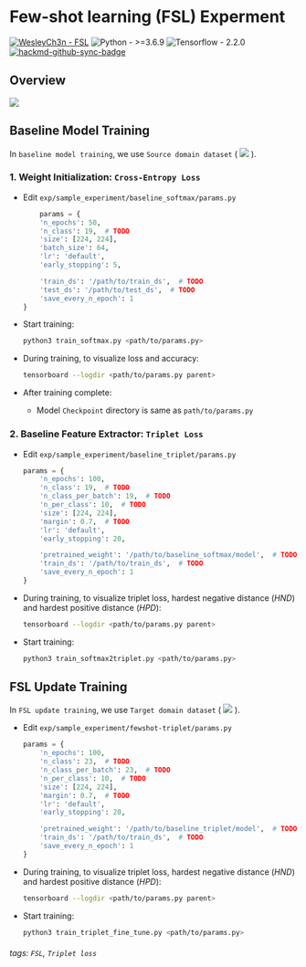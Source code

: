 # Few-shot learning (FSL) Experment

[![WesleyCh3n - FSL](https://img.shields.io/badge/WesleyCh3n-FSL-2ea44f?logo=github)](https://github.com/WesleyCh3n/FSL)
![Python - >=3.6.9](https://img.shields.io/badge/Python->=3.6.9-informational?logo=Python) 
![Tensorflow - 2.2.0](https://img.shields.io/badge/Tensorflow-2.2.0-informational?logo=Tensorflow) 
[![hackmd-github-sync-badge](https://hackmd.io/ct3mDHTJR2CLHUrys-jv2A/badge)](https://hackmd.io/ct3mDHTJR2CLHUrys-jv2A)


## Overview


![](https://raw.githubusercontent.com/WesleyCh3n/MobileNetv2-CowFace-Extractor/main/img/flowchart.svg)

## Baseline Model Training

In `baseline model training`, we use `Source domain dataset` (
<img src="https://render.githubusercontent.com/render/math?math=D_s">
).

### 1. Weight Initialization: `Cross-Entropy Loss`

- Edit `exp/sample_experiment/baseline_softmax/params.py`

    ```python
        params = {
        'n_epochs': 50,
        'n_class': 19,  # TODO
        'size': [224, 224],
        'batch_size': 64,
        'lr': 'default',
        'early_stopping': 5,

        'train_ds': '/path/to/train_ds',  # TODO
        'test_ds': '/path/to/test_ds',  # TODO
        'save_every_n_epoch': 1
    }
    ```

- Start training:

    ```bash
    python3 train_softmax.py <path/to/params.py>
    ```

- During training, to visualize loss and accuracy:

    ```bash
    tensorboard --logdir <path/to/params.py parent>
    ```


- After training complete:
    - Model `Checkpoint` directory is same as `path/to/params.py`

### 2. Baseline Feature Extractor: `Triplet Loss`

- Edit `exp/sample_experiment/baseline_triplet/params.py`

    ```python
    params = {
        'n_epochs': 100,
        'n_class': 19,  # TODO
        'n_class_per_batch': 19,  # TODO
        'n_per_class': 10,  # TODO
        'size': [224, 224],
        'margin': 0.7,  # TODO
        'lr': 'default',
        'early_stopping': 20,

        'pretrained_weight': '/path/to/baseline_softmax/model',  # TODO
        'train_ds': '/path/to/train_ds',  # TODO
        'save_every_n_epoch': 1
    }
    ```

- During training, to visualize triplet loss, hardest negative distance (*HND*) and hardest positive distance (*HPD*):

    ```bash
    tensorboard --logdir <path/to/params.py parent>
    ```
    
- Start training:

    ```bash
    python3 train_softmax2triplet.py <path/to/params.py>
    ```
    
## FSL Update Training

In `FSL update training`, we use `Target domain dataset` (
<img src="https://render.githubusercontent.com/render/math?math=D_t">
).

- Edit `exp/sample_experiment/fewshot-triplet/params.py`

    ```python
    params = {
        'n_epochs': 100,
        'n_class': 23,  # TODO
        'n_class_per_batch': 23,  # TODO
        'n_per_class': 10,  # TODO
        'size': [224, 224],
        'margin': 0.7,  # TODO
        'lr': 'default',
        'early_stopping': 20,

        'pretrained_weight': '/path/to/baseline_triplet/model',  # TODO
        'train_ds': '/path/to/train_ds',  # TODO
        'save_every_n_epoch': 1
    }
    ```

- During training, to visualize triplet loss, hardest negative distance (*HND*) and hardest positive distance (*HPD*):

    ```bash
    tensorboard --logdir <path/to/params.py parent>
    ```
    
- Start training:

    ```bash
    python3 train_triplet_fine_tune.py <path/to/params.py>
    ```
###### tags: `FSL`, `Triplet loss`